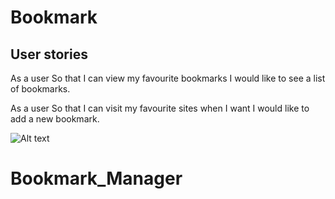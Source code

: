 # Bookmark


User stories
-------------
As a user
So that I can view my favourite bookmarks
I would like to see a list of bookmarks.

As a user
So that I can visit my favourite sites when I want
I would like to add a new bookmark.

![Alt text](./Bookmarks_app_model.png)
# Bookmark_Manager
